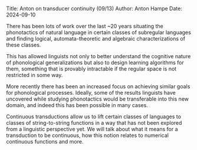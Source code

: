 Title: Anton on transducer continuity (09/13)
Author: Anton Hampe
Date: 2024-09-10

There has been lots of work over the last ~20 years situating the phonotactics of natural language in certain classes of subregular languages and finding logical, automata-theoretic and algebraic characterizations of these classes. 

This has allowed linguists not only to better understand the cognitive nature of phonological generalizations but also to design learning algorithms for them, something that is provably intractable if the regular space is not restricted in some way. 

More recently there has been an increased focus on achieving similar goals for phonological processes. 
Ideally, some of the results linguists have uncovered while studying phonotactics would be transferable into this new domain, and indeed this has been possible in many cases.

Continuous transductions allow us to lift certain classes of languages to classes of string-to-string functions in a way that has not been explored from a linguistic perspective yet. 
We will talk about what it means for a transduction to be continuous, how this notion relates to numerical continuous functions and more.
